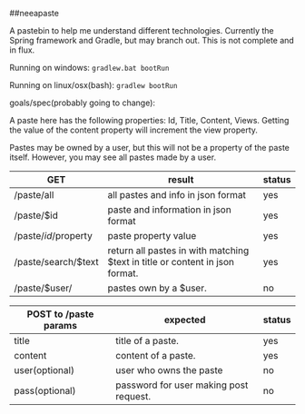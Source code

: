 ##neeapaste

A pastebin to help me understand different technologies. Currently the Spring framework and Gradle, but may branch out.
This is not complete and in flux.

Running on windows:
`gradlew.bat bootRun`

Running on linux/osx(bash):
`gradlew bootRun`

goals/spec(probably going to change):

A paste here has the following properties: Id, Title, Content, Views.
Getting the value of the content property will increment the view property.

Pastes may be owned by a user, but this will not be a property of the paste itself. However, you may see all pastes made by a user.

GET		| result |	status
--------|--------|---
/paste/all	| all pastes and info in json format | yes
/paste/$id	| paste and information in json format | yes
/paste/$id/$property | paste property value | yes
/paste/search/$text	| return all pastes in with matching $text in title or content in json format. | yes
/paste/$user/ | pastes own by a $user. | no

POST to /paste params	| expected | status
------------------------|----------|----
title					| title of a paste. | yes
content					| content of a paste. | yes
user(optional)			| user who owns the paste | no
pass(optional)			| password for user making post request. | no

